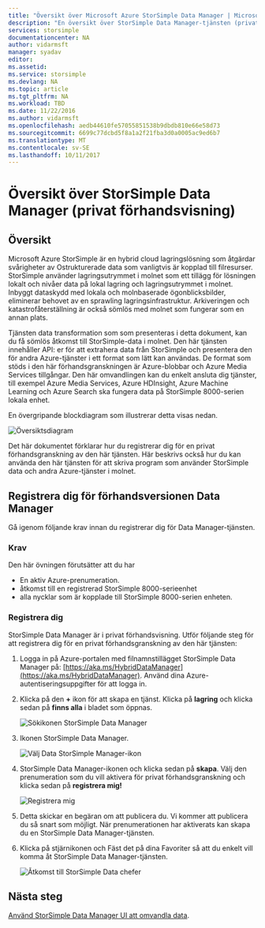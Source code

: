 ```yaml
---
title: "Översikt över Microsoft Azure StorSimple Data Manager | Microsoft Docs"
description: "En översikt över StorSimple Data Manager-tjänsten (privat förhandsvisning)"
services: storsimple
documentationcenter: NA
author: vidarmsft
manager: syadav
editor: 
ms.assetid: 
ms.service: storsimple
ms.devlang: NA
ms.topic: article
ms.tgt_pltfrm: NA
ms.workload: TBD
ms.date: 11/22/2016
ms.author: vidarmsft
ms.openlocfilehash: aedb44610fe57055851538b9dbdb810e66e58d73
ms.sourcegitcommit: 6699c77dcbd5f8a1a2f21fba3d0a0005ac9ed6b7
ms.translationtype: MT
ms.contentlocale: sv-SE
ms.lasthandoff: 10/11/2017
---
```

# <a name="storsimple-data-manager-overview-private-preview"></a>Översikt över StorSimple Data Manager (privat förhandsvisning)

## <a name="overview"></a>Översikt

Microsoft Azure StorSimple är en hybrid cloud lagringslösning som åtgärdar svårigheter av Ostrukturerade data som vanligtvis är kopplad till filresurser. StorSimple använder lagringsutrymmet i molnet som ett tillägg för lösningen lokalt och nivåer data på lokal lagring och lagringsutrymmet i molnet. Inbyggt dataskydd med lokala och molnbaserade ögonblicksbilder, eliminerar behovet av en sprawling lagringsinfrastruktur. Arkiveringen och katastrofåterställning är också sömlös med molnet som fungerar som en annan plats.

Tjänsten data transformation som som presenteras i detta dokument, kan du få sömlös åtkomst till StorSimple-data i molnet. Den här tjänsten innehåller API: er för att extrahera data från StorSimple och presentera den för andra Azure-tjänster i ett format som lätt kan användas. De format som stöds i den här förhandsgranskningen är Azure-blobbar och Azure Media Services tillgångar. Den här omvandlingen kan du enkelt ansluta dig tjänster, till exempel Azure Media Services, Azure HDInsight, Azure Machine Learning och Azure Search ska fungera data på StorSimple 8000-serien lokala enhet.

En övergripande blockdiagram som illustrerar detta visas nedan.

![Översiktsdiagram](./media//storsimple-data-manager-overview/high-level-diagram.png)

Det här dokumentet förklarar hur du registrerar dig för en privat förhandsgranskning av den här tjänsten. Här beskrivs också hur du kan använda den här tjänsten för att skriva program som använder StorSimple data och andra Azure-tjänster i molnet.

## <a name="sign-up-for-data-manager-preview"></a>Registrera dig för förhandsversionen Data Manager
Gå igenom följande krav innan du registrerar dig för Data Manager-tjänsten.

### <a name="prerequisites"></a>Krav

Den här övningen förutsätter att du har
* En aktiv Azure-prenumeration.
* åtkomst till en registrerad StorSimple 8000-serieenhet
* alla nycklar som är kopplade till StorSimple 8000-serien enheten.

### <a name="sign-up"></a>Registrera dig

StorSimple Data Manager är i privat förhandsvisning. Utför följande steg för att registrera dig för en privat förhandsgranskning av den här tjänsten:

1.  Logga in på Azure-portalen med filnamnstillägget StorSimple Data Manager på: [https://aka.ms/HybridDataManager](https://aka.ms/HybridDataManager). Använd dina Azure-autentiseringsuppgifter för att logga in.

2.  Klicka på den  **+**  ikon för att skapa en tjänst. Klicka på **lagring** och klicka sedan på **finns alla** i bladet som öppnas.

    ![Sökikonen StorSimple Data Manager](./media/storsimple-data-manager-overview/search-data-manager-icon.png)

3. Ikonen StorSimple Data Manager.

    ![Välj Data StorSimple Manager-ikon](./media/storsimple-data-manager-overview/select-data-manager-icon.png)

4. StorSimple Data Manager-ikonen och klicka sedan på **skapa**. Välj den prenumeration som du vill aktivera för privat förhandsgranskning och klicka sedan på **registrera mig!**

    ![Registrera mig](./media/storsimple-data-manager-overview/sign-me-up.png)

5. Detta skickar en begäran om att publicera du. Vi kommer att publicera du så snart som möjligt. När prenumerationen har aktiverats kan skapa du en StorSimple Data Manager-tjänsten.

6. Klicka på stjärnikonen och Fäst det på dina Favoriter så att du enkelt vill komma åt StorSimple Data Manager-tjänsten.

    ![Åtkomst till StorSimple Data chefer](./media/storsimple-data-manager-overview/access-data-managers.png)


## <a name="next-steps"></a>Nästa steg

[Använd StorSimple Data Manager UI att omvandla data](storsimple-data-manager-ui.md).